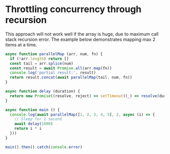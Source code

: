 # Throttling concurrency through recursion

This approach will not work well if the array is huge, due to maximum call stack recursion error. The example below demonstrates mapping max 2 items at a time.

```javascript
async function parallelMap (arr, num, fn) {
  if (!arr.length) return []
  const tail = arr.splice(num)
  const result = await Promise.all(arr.map(fn))
  console.log('partial result:', result)
  return result.concat(await parallelMap(tail, num, fn))
}

async function delay (duration) {
  return new Promise((resolve, reject) => setTimeout((_) => resolve(duration), duration))
}

async function main () {
  console.log(await parallelMap([1, 2, 3, 4, 5], 2, async (i) => {
    // Sleep for 1 second
    await delay(1000)
    return i * i
  }))
}

main().then().catch(console.error)

```
